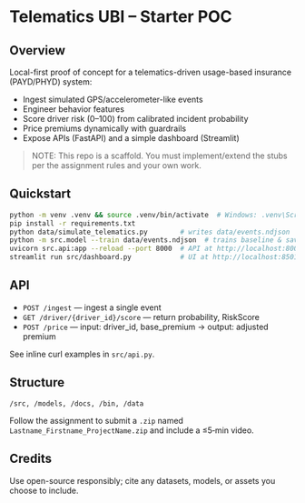 # Telematics UBI – Starter POC

## Overview
Local-first proof of concept for a telematics-driven usage-based insurance (PAYD/PHYD) system:
- Ingest simulated GPS/accelerometer-like events
- Engineer behavior features
- Score driver risk (0–100) from calibrated incident probability
- Price premiums dynamically with guardrails
- Expose APIs (FastAPI) and a simple dashboard (Streamlit)

> NOTE: This repo is a scaffold. You must implement/extend the stubs per the assignment rules and your own work.

## Quickstart
```bash
python -m venv .venv && source .venv/bin/activate  # Windows: .venv\Scripts\activate
pip install -r requirements.txt
python data/simulate_telematics.py        # writes data/events.ndjson
python -m src.model --train data/events.ndjson  # trains baseline & saves models/*
uvicorn src.api:app --reload --port 8000  # API at http://localhost:8000
streamlit run src/dashboard.py            # UI at http://localhost:8501
```

## API
- `POST /ingest` — ingest a single event
- `GET /driver/{driver_id}/score` — return probability, RiskScore
- `POST /price` — input: driver_id, base_premium → output: adjusted premium

See inline curl examples in `src/api.py`.

## Structure
```
/src, /models, /docs, /bin, /data
```
Follow the assignment to submit a `.zip` named `Lastname_Firstname_ProjectName.zip` and include a ≤5‑min video.

## Credits
Use open-source responsibly; cite any datasets, models, or assets you choose to include.

